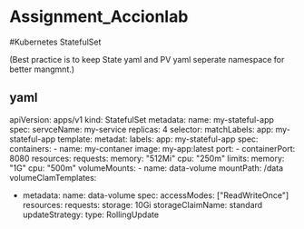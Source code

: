 # Assignment_Accionlab
#Kubernetes StatefulSet

(Best practice is to keep State yaml and PV yaml seperate namespace for better mangmnt.)

yaml
----
apiVersion: apps/v1
kind: StatefulSet
metadata:
  name: my-stateful-app
spec:
  servceName: my-service
  replicas: 4
  selector:
    matchLabels:
      app: my-stateful-app
    template:
      metadat:
        labels:
          app: my-stateful-app
      spec:
        containers:
        - name: my-contaner
          image: my-app:latest
          port:
          - containerPort: 8080
          resources:
            requests:
              memory: "512Mi"
              cpu: "250m"
            limits:
              memory: "1G"
              cpu: "500m"
            volumeMounts:
            - name: data-volume
              mountPath: /data
  volumeClamTemplates:
  -  metadata:
       name: data-volume
     spec:
       accessModes: ["ReadWriteOnce"]
       resources:
         requests:
           storage: 10Gi
       storageClaimName: standard
     updateStrategy:
       type: RollingUpdate


            

            
